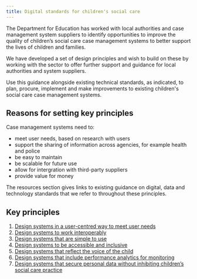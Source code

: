 ```yaml
---
title: Digital standards for children's social care
---
```


The Department for Education has worked with local authorities and case management system suppliers to identify opportunities to improve the quality of children’s social care case management systems to better support the lives of children and families. 

We have developed a set of design principles and wish to build on these by working with the sector to offer further support and guidance for local authorities and system suppliers. 

Use this guidance alongside existing technical standards, as indicated, to plan, procure, implement and make improvements to existing children's social care case management systems.

## Reasons for setting key principles

Case management systems need to:

* meet user needs, based on research with users
* support the sharing of information across agencies, for example health and police 
* be easy to maintain
* be scalable for future use
* allow for intergration with third-party suppliers
* provide value for money

The resources section gives links to existing guidance on digital, data and technology standards that we refer to throughout these principles. 

## Key principles

1. [Design systems in a user-centred way to meet user needs](/principle-1)
2. [Design systems to work interoperably](/principle-2)
3. [Design systems that are simple to use](/principle-3)
4. [Design systems to be accessible and inclusive](/principle-4)
5. [Design systems that reflect the voice of the child](/principle-5)
6. [Design systems that include performance analytics for monitoring](principle-6)
7. [Design systems that secure personal data without inhibiting children’s social care practice](principle-7)
